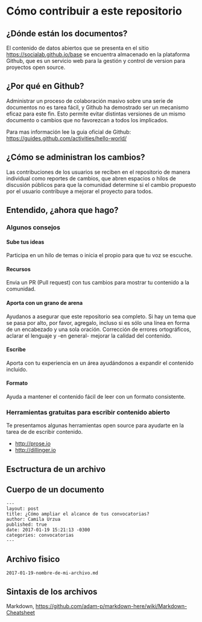Cómo contribuir a este repositorio
===

## ¿Dónde están los documentos?

El contenido de datos abiertos que se presenta en el sitio https://socialab.github.io/base se encuentra almacenado en la plataforma Github, que es un servicio web para la gestión y control de version para proyectos open source.

## ¿Por qué en Github?

Administrar un proceso de colaboración masivo sobre una serie de documentos no es tarea fácil, y Github ha demostrado ser un mecanismo eficaz para este fin. Esto permite evitar distintas versiones de un mismo documento o cambios que no favorezcan a todos los implicados.

Para mas información lee la guia oficial de Github: https://guides.github.com/activities/hello-world/

## ¿Cómo se administran los cambios?

Las contribuciones de los usuarios se reciben en el repositorio de manera individual como reportes de cambios, que abren espacios o hilos de discusión públicos para que la comunidad determine si el cambio propuesto por el usuario contribuye a mejorar el proyecto para todos.

## Entendido, ¿ahora que hago?

### Algunos consejos

#### Sube tus ideas
Participa en un hilo de temas o inicia el propio para que tu voz se escuche.

#### Recursos
Envia un PR (Pull request) con tus cambios para mostrar tu contenido a la comunidad.

#### Aporta con un grano de arena
Ayudanos a asegurar que este repositorio sea completo. Si hay un tema que se pasa por alto, por favor, agregalo, incluso si es sólo una línea en forma de un encabezado y una sola oración. Corrección de errores ortográficos, aclarar el lenguaje y -en general- mejorar la calidad del contenido.

#### Escribe
Aporta con tu experiencia en un área ayudándonos a expandir el contenido incluido.

#### Formato
Ayuda a mantener el contenido fácil de leer con un formato consistente.

### Herramientas gratuitas para escribir contenido abierto
Te presentamos algunas herramientas open source para ayudarte en la tarea de de escribir contenido.

- http://prose.io
- http://dillinger.io

## Esctructura de un archivo

## Cuerpo de un documento

```
---
layout: post
title: ¿Cómo ampliar el alcance de tus convocatorias?
author: Camila Urzua
published: true
date: 2017-01-19 15:21:13 -0300
categories: convocatorias
---
```

## Archivo fisico

`2017-01-19-nombre-de-mi-archivo.md`

## Sintaxis de los archivos

Markdown, https://github.com/adam-p/markdown-here/wiki/Markdown-Cheatsheet